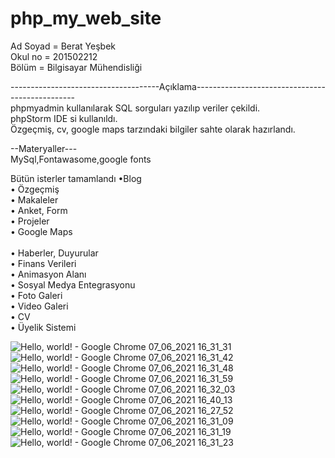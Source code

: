 # php_my_web_site

Ad Soyad = Berat Yeşbek 
 <br/>
Okul no = 201502212 
 <br/>
Bölüm = Bilgisayar Mühendisliği

-------------------------------------Açıklama------------------------------------------------
 <br/>
phpmyadmin kullanılarak SQL sorguları yazılıp veriler çekildi.
 <br/>
 phpStorm IDE si kullanıldı.
 <br/>
 Özgeçmiş, cv, google maps tarzındaki bilgiler sahte olarak hazırlandı.




--Materyaller---
 <br/>
MySql,Fontawasome,google fonts


Bütün isterler tamamlandı
 •Blog
  <br/>
•	Özgeçmiş
 <br/>
•	Makaleler
 <br/>
•	Anket, Form
 <br/>
•	Projeler
 <br/>
•	Google Maps
 <br/>
 <br/>
•	Haberler, Duyurular
 <br/>
•	Finans Verileri
 <br/>
•	Animasyon Alanı
 <br/>
•	Sosyal Medya Entegrasyonu
 <br/>
•	Foto Galeri
 <br/>
•	Video Galeri
 <br/>
•	CV
 <br/>
•	Üyelik Sistemi
 <br/>




![Hello, world! - Google Chrome 07_06_2021 16_31_31](https://user-images.githubusercontent.com/77804034/121026763-162a3080-c7af-11eb-9ea1-6d5026f43f1e.png)
![Hello, world! - Google Chrome 07_06_2021 16_31_42](https://user-images.githubusercontent.com/77804034/121026774-19252100-c7af-11eb-8ce4-a1d4f71847eb.png)
![Hello, world! - Google Chrome 07_06_2021 16_31_48](https://user-images.githubusercontent.com/77804034/121026813-1f1b0200-c7af-11eb-9d8e-c06844cb6d8b.png)
![Hello, world! - Google Chrome 07_06_2021 16_31_59](https://user-images.githubusercontent.com/77804034/121026880-2e9a4b00-c7af-11eb-8266-54c67b7748f7.png)
![Hello, world! - Google Chrome 07_06_2021 16_32_03](https://user-images.githubusercontent.com/77804034/121026921-3823b300-c7af-11eb-9fb9-8f786f4d1c3c.png)
![Hello, world! - Google Chrome 07_06_2021 16_40_13](https://user-images.githubusercontent.com/77804034/121026937-3b1ea380-c7af-11eb-8a71-f1426a929d45.png)
![Hello, world! - Google Chrome 07_06_2021 16_27_52](https://user-images.githubusercontent.com/77804034/121026947-3f4ac100-c7af-11eb-92f5-cc272e1f4a31.png)
![Hello, world! - Google Chrome 07_06_2021 16_31_09](https://user-images.githubusercontent.com/77804034/121026976-440f7500-c7af-11eb-9301-9737253673dd.png)
![Hello, world! - Google Chrome 07_06_2021 16_31_19](https://user-images.githubusercontent.com/77804034/121026994-496cbf80-c7af-11eb-97c2-49365fc99d44.png)
![Hello, world! - Google Chrome 07_06_2021 16_31_23](https://user-images.githubusercontent.com/77804034/121027025-51c4fa80-c7af-11eb-9182-71def2a85620.png)
